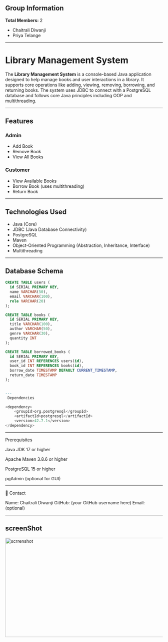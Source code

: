 ##  Group Information

**Total Members:** 2

-  Chaitrali Diwanji  
-  Priya Telange
---
#  Library Management System
The **Library Management System** is a console-based Java application designed to help manage books and user interactions in a library. It supports core operations like adding, viewing, removing, borrowing, and returning books. The system uses JDBC to connect with a PostgreSQL database and follows core Java principles including OOP and multithreading.

---

##  Features

###  Admin
- Add Book
- Remove Book
- View All Books

###  Customer
- View Available Books
- Borrow Book (uses multithreading)
- Return Book

---

##  Technologies Used

- Java (Core)
- JDBC (Java Database Connectivity)
- PostgreSQL
- Maven
- Object-Oriented Programming (Abstraction, Inheritance, Interface)
- Multithreading
---

##  Database Schema

```sql
CREATE TABLE users (
  id SERIAL PRIMARY KEY,
  name VARCHAR(50),
  email VARCHAR(100),
  role VARCHAR(20)
);

CREATE TABLE books (
  id SERIAL PRIMARY KEY,
  title VARCHAR(100),
  author VARCHAR(50),
  genre VARCHAR(30),
  quantity INT
);

CREATE TABLE borrowed_books (
  id SERIAL PRIMARY KEY,
  user_id INT REFERENCES users(id),
  book_id INT REFERENCES books(id),
  borrow_date TIMESTAMP DEFAULT CURRENT_TIMESTAMP,
  return_date TIMESTAMP
);


---
 Dependencies 

<dependency>
    <groupId>org.postgresql</groupId>
    <artifactId>postgresql</artifactId>
    <version>42.7.1</version>
</dependency>
```

---

 Prerequisites

Java JDK 17 or higher

Apache Maven 3.8.6 or higher

PostgreSQL 15 or higher

pgAdmin (optional for GUI)



---

 📩 Contact

Name: Chaitrali Diwanji
GitHub: (your GitHub username here)
Email: (optional)


---
## screenShot
<img width="652" height="317" alt="scrrenshot" src="https://github.com/user-attachments/assets/f50d57b0-b032-4cd2-9991-8e20c6ef5e0e" />

